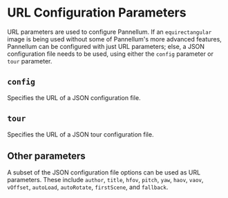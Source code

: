 # URL Configuration Parameters

URL parameters are used to configure Pannellum. If an `equirectangular` image
is being used without some of Pannellum's more advanced features, Pannellum can
be configured with just URL parameters; else, a JSON configuration file needs
to be used, using either the `config` parameter or `tour` parameter.


## `config`

Specifies the URL of a JSON configuration file.


## `tour`

Specifies the URL of a JSON tour configuration file.


## Other parameters

A subset of the JSON configuration file options can be used as URL parameters.
These include `author`, `title`, `hfov`, `pitch`, `yaw`, `haov`, `vaov`,
`vOffset`, `autoLoad`, `autoRotate`, `firstScene`, and `fallback`.
